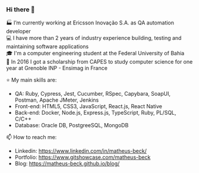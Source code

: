 ### Hi there 👋

🏭 I’m currently working at Ericsson Inovação S.A. as QA automation developer  
💻 I have more than 2 years of industry experience building, testing and maintaining software applications  
🎓 I'm a computer engineering student at the Federal University of Bahia  
🥐 In 2016 I got a scholarship from CAPES to study computer science for one year at Grenoble INP - Ensimag in France  

⭐ My main skills are:
- QA: Ruby, Cypress, Jest, Cucumber, RSpec, Capybara, SoapUI, Postman, Apache JMeter, Jenkins
- Front-end: HTML5, CSS3, JavaScript, React.js, React Native  
- Back-end: Docker, Node.js, Express.js, TypeScript, Ruby, PL/SQL, C/C++  
- Database: Oracle DB, PostgreeSQL, MongoDB  
  
📫 How to reach me: 

- Linkedin: https://www.linkedin.com/in/matheus-beck/
- Portfolio: https://www.gitshowcase.com/matheus-beck
- Blog: https://matheus-beck.github.io/blog/ 
